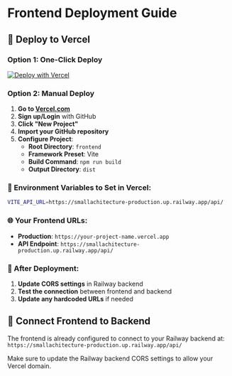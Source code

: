 # Frontend Deployment Guide

## 🚀 Deploy to Vercel

### Option 1: One-Click Deploy

[![Deploy with Vercel](https://vercel.com/button)](https://vercel.com/new/clone?repository-url=https://github.com/officerebel/Small_architecture_site&project-name=small-architecture-frontend&repository-name=small-architecture-frontend&root-directory=frontend)

### Option 2: Manual Deploy

1. **Go to [Vercel.com](https://vercel.com)**
2. **Sign up/Login** with GitHub
3. **Click "New Project"**
4. **Import your GitHub repository**
5. **Configure Project**:
   - **Root Directory**: `frontend`
   - **Framework Preset**: Vite
   - **Build Command**: `npm run build`
   - **Output Directory**: `dist`

### 🔧 Environment Variables to Set in Vercel:

```bash
VITE_API_URL=https://smallachitecture-production.up.railway.app/api/
```

### 🌐 Your Frontend URLs:

- **Production**: `https://your-project-name.vercel.app`
- **API Endpoint**: `https://smallachitecture-production.up.railway.app/api/`

### 📝 After Deployment:

1. **Update CORS settings** in Railway backend
2. **Test the connection** between frontend and backend
3. **Update any hardcoded URLs** if needed

## 🔗 Connect Frontend to Backend

The frontend is already configured to connect to your Railway backend at:
`https://smallachitecture-production.up.railway.app/api/`

Make sure to update the Railway backend CORS settings to allow your Vercel domain.